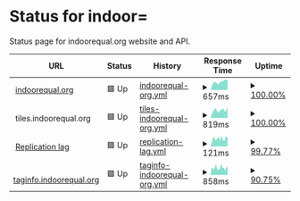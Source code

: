 # Status for indoor=

Status page for indoorequal.org website and API.

<!--start: status pages-->
<!-- This summary is generated by Upptime (https://github.com/upptime/upptime) -->
<!-- Do not edit this manually, your changes will be overwritten -->
<!-- prettier-ignore -->
| URL | Status | History | Response Time | Uptime |
| --- | ------ | ------- | ------------- | ------ |
| <img alt="" src="https://icons.duckduckgo.com/ip3/indoorequal.org.ico" height="13"> [indoorequal.org](https://indoorequal.org) | 🟩 Up | [indoorequal-org.yml](https://github.com/indoorequal/status/commits/HEAD/history/indoorequal-org.yml) | <details><summary><img alt="Response time graph" src="./graphs/indoorequal-org/response-time-week.png" height="20"> 657ms</summary><br><a href="https://status.indoorequal.org/history/indoorequal-org"><img alt="Response time 601" src="https://img.shields.io/endpoint?url=https%3A%2F%2Fraw.githubusercontent.com%2Findoorequal%2Fstatus%2FHEAD%2Fapi%2Findoorequal-org%2Fresponse-time.json"></a><br><a href="https://status.indoorequal.org/history/indoorequal-org"><img alt="24-hour response time 801" src="https://img.shields.io/endpoint?url=https%3A%2F%2Fraw.githubusercontent.com%2Findoorequal%2Fstatus%2FHEAD%2Fapi%2Findoorequal-org%2Fresponse-time-day.json"></a><br><a href="https://status.indoorequal.org/history/indoorequal-org"><img alt="7-day response time 657" src="https://img.shields.io/endpoint?url=https%3A%2F%2Fraw.githubusercontent.com%2Findoorequal%2Fstatus%2FHEAD%2Fapi%2Findoorequal-org%2Fresponse-time-week.json"></a><br><a href="https://status.indoorequal.org/history/indoorequal-org"><img alt="30-day response time 654" src="https://img.shields.io/endpoint?url=https%3A%2F%2Fraw.githubusercontent.com%2Findoorequal%2Fstatus%2FHEAD%2Fapi%2Findoorequal-org%2Fresponse-time-month.json"></a><br><a href="https://status.indoorequal.org/history/indoorequal-org"><img alt="1-year response time 608" src="https://img.shields.io/endpoint?url=https%3A%2F%2Fraw.githubusercontent.com%2Findoorequal%2Fstatus%2FHEAD%2Fapi%2Findoorequal-org%2Fresponse-time-year.json"></a></details> | <details><summary><a href="https://status.indoorequal.org/history/indoorequal-org">100.00%</a></summary><a href="https://status.indoorequal.org/history/indoorequal-org"><img alt="All-time uptime 99.98%" src="https://img.shields.io/endpoint?url=https%3A%2F%2Fraw.githubusercontent.com%2Findoorequal%2Fstatus%2FHEAD%2Fapi%2Findoorequal-org%2Fuptime.json"></a><br><a href="https://status.indoorequal.org/history/indoorequal-org"><img alt="24-hour uptime 100.00%" src="https://img.shields.io/endpoint?url=https%3A%2F%2Fraw.githubusercontent.com%2Findoorequal%2Fstatus%2FHEAD%2Fapi%2Findoorequal-org%2Fuptime-day.json"></a><br><a href="https://status.indoorequal.org/history/indoorequal-org"><img alt="7-day uptime 100.00%" src="https://img.shields.io/endpoint?url=https%3A%2F%2Fraw.githubusercontent.com%2Findoorequal%2Fstatus%2FHEAD%2Fapi%2Findoorequal-org%2Fuptime-week.json"></a><br><a href="https://status.indoorequal.org/history/indoorequal-org"><img alt="30-day uptime 100.00%" src="https://img.shields.io/endpoint?url=https%3A%2F%2Fraw.githubusercontent.com%2Findoorequal%2Fstatus%2FHEAD%2Fapi%2Findoorequal-org%2Fuptime-month.json"></a><br><a href="https://status.indoorequal.org/history/indoorequal-org"><img alt="1-year uptime 100.00%" src="https://img.shields.io/endpoint?url=https%3A%2F%2Fraw.githubusercontent.com%2Findoorequal%2Fstatus%2FHEAD%2Fapi%2Findoorequal-org%2Fuptime-year.json"></a></details>
| <img alt="" src="https://icons.duckduckgo.com/ip3/tiles.indoorequal.org.ico" height="13"> tiles.indoorequal.org | 🟩 Up | [tiles-indoorequal-org.yml](https://github.com/indoorequal/status/commits/HEAD/history/tiles-indoorequal-org.yml) | <details><summary><img alt="Response time graph" src="./graphs/tiles-indoorequal-org/response-time-week.png" height="20"> 819ms</summary><br><a href="https://status.indoorequal.org/history/tiles-indoorequal-org"><img alt="Response time 693" src="https://img.shields.io/endpoint?url=https%3A%2F%2Fraw.githubusercontent.com%2Findoorequal%2Fstatus%2FHEAD%2Fapi%2Ftiles-indoorequal-org%2Fresponse-time.json"></a><br><a href="https://status.indoorequal.org/history/tiles-indoorequal-org"><img alt="24-hour response time 1056" src="https://img.shields.io/endpoint?url=https%3A%2F%2Fraw.githubusercontent.com%2Findoorequal%2Fstatus%2FHEAD%2Fapi%2Ftiles-indoorequal-org%2Fresponse-time-day.json"></a><br><a href="https://status.indoorequal.org/history/tiles-indoorequal-org"><img alt="7-day response time 819" src="https://img.shields.io/endpoint?url=https%3A%2F%2Fraw.githubusercontent.com%2Findoorequal%2Fstatus%2FHEAD%2Fapi%2Ftiles-indoorequal-org%2Fresponse-time-week.json"></a><br><a href="https://status.indoorequal.org/history/tiles-indoorequal-org"><img alt="30-day response time 741" src="https://img.shields.io/endpoint?url=https%3A%2F%2Fraw.githubusercontent.com%2Findoorequal%2Fstatus%2FHEAD%2Fapi%2Ftiles-indoorequal-org%2Fresponse-time-month.json"></a><br><a href="https://status.indoorequal.org/history/tiles-indoorequal-org"><img alt="1-year response time 697" src="https://img.shields.io/endpoint?url=https%3A%2F%2Fraw.githubusercontent.com%2Findoorequal%2Fstatus%2FHEAD%2Fapi%2Ftiles-indoorequal-org%2Fresponse-time-year.json"></a></details> | <details><summary><a href="https://status.indoorequal.org/history/tiles-indoorequal-org">100.00%</a></summary><a href="https://status.indoorequal.org/history/tiles-indoorequal-org"><img alt="All-time uptime 99.98%" src="https://img.shields.io/endpoint?url=https%3A%2F%2Fraw.githubusercontent.com%2Findoorequal%2Fstatus%2FHEAD%2Fapi%2Ftiles-indoorequal-org%2Fuptime.json"></a><br><a href="https://status.indoorequal.org/history/tiles-indoorequal-org"><img alt="24-hour uptime 100.00%" src="https://img.shields.io/endpoint?url=https%3A%2F%2Fraw.githubusercontent.com%2Findoorequal%2Fstatus%2FHEAD%2Fapi%2Ftiles-indoorequal-org%2Fuptime-day.json"></a><br><a href="https://status.indoorequal.org/history/tiles-indoorequal-org"><img alt="7-day uptime 100.00%" src="https://img.shields.io/endpoint?url=https%3A%2F%2Fraw.githubusercontent.com%2Findoorequal%2Fstatus%2FHEAD%2Fapi%2Ftiles-indoorequal-org%2Fuptime-week.json"></a><br><a href="https://status.indoorequal.org/history/tiles-indoorequal-org"><img alt="30-day uptime 100.00%" src="https://img.shields.io/endpoint?url=https%3A%2F%2Fraw.githubusercontent.com%2Findoorequal%2Fstatus%2FHEAD%2Fapi%2Ftiles-indoorequal-org%2Fuptime-month.json"></a><br><a href="https://status.indoorequal.org/history/tiles-indoorequal-org"><img alt="1-year uptime 100.00%" src="https://img.shields.io/endpoint?url=https%3A%2F%2Fraw.githubusercontent.com%2Findoorequal%2Fstatus%2FHEAD%2Fapi%2Ftiles-indoorequal-org%2Fuptime-year.json"></a></details>
| <img alt="" src="https://icons.duckduckgo.com/ip3/tiles.indoorequal.org.ico" height="13"> [Replication lag](https://tiles.indoorequal.org/replicationstatus) | 🟩 Up | [replication-lag.yml](https://github.com/indoorequal/status/commits/HEAD/history/replication-lag.yml) | <details><summary><img alt="Response time graph" src="./graphs/replication-lag/response-time-week.png" height="20"> 121ms</summary><br><a href="https://status.indoorequal.org/history/replication-lag"><img alt="Response time 122" src="https://img.shields.io/endpoint?url=https%3A%2F%2Fraw.githubusercontent.com%2Findoorequal%2Fstatus%2FHEAD%2Fapi%2Freplication-lag%2Fresponse-time.json"></a><br><a href="https://status.indoorequal.org/history/replication-lag"><img alt="24-hour response time 134" src="https://img.shields.io/endpoint?url=https%3A%2F%2Fraw.githubusercontent.com%2Findoorequal%2Fstatus%2FHEAD%2Fapi%2Freplication-lag%2Fresponse-time-day.json"></a><br><a href="https://status.indoorequal.org/history/replication-lag"><img alt="7-day response time 121" src="https://img.shields.io/endpoint?url=https%3A%2F%2Fraw.githubusercontent.com%2Findoorequal%2Fstatus%2FHEAD%2Fapi%2Freplication-lag%2Fresponse-time-week.json"></a><br><a href="https://status.indoorequal.org/history/replication-lag"><img alt="30-day response time 123" src="https://img.shields.io/endpoint?url=https%3A%2F%2Fraw.githubusercontent.com%2Findoorequal%2Fstatus%2FHEAD%2Fapi%2Freplication-lag%2Fresponse-time-month.json"></a><br><a href="https://status.indoorequal.org/history/replication-lag"><img alt="1-year response time 123" src="https://img.shields.io/endpoint?url=https%3A%2F%2Fraw.githubusercontent.com%2Findoorequal%2Fstatus%2FHEAD%2Fapi%2Freplication-lag%2Fresponse-time-year.json"></a></details> | <details><summary><a href="https://status.indoorequal.org/history/replication-lag">99.77%</a></summary><a href="https://status.indoorequal.org/history/replication-lag"><img alt="All-time uptime 99.34%" src="https://img.shields.io/endpoint?url=https%3A%2F%2Fraw.githubusercontent.com%2Findoorequal%2Fstatus%2FHEAD%2Fapi%2Freplication-lag%2Fuptime.json"></a><br><a href="https://status.indoorequal.org/history/replication-lag"><img alt="24-hour uptime 100.00%" src="https://img.shields.io/endpoint?url=https%3A%2F%2Fraw.githubusercontent.com%2Findoorequal%2Fstatus%2FHEAD%2Fapi%2Freplication-lag%2Fuptime-day.json"></a><br><a href="https://status.indoorequal.org/history/replication-lag"><img alt="7-day uptime 99.77%" src="https://img.shields.io/endpoint?url=https%3A%2F%2Fraw.githubusercontent.com%2Findoorequal%2Fstatus%2FHEAD%2Fapi%2Freplication-lag%2Fuptime-week.json"></a><br><a href="https://status.indoorequal.org/history/replication-lag"><img alt="30-day uptime 99.29%" src="https://img.shields.io/endpoint?url=https%3A%2F%2Fraw.githubusercontent.com%2Findoorequal%2Fstatus%2FHEAD%2Fapi%2Freplication-lag%2Fuptime-month.json"></a><br><a href="https://status.indoorequal.org/history/replication-lag"><img alt="1-year uptime 99.67%" src="https://img.shields.io/endpoint?url=https%3A%2F%2Fraw.githubusercontent.com%2Findoorequal%2Fstatus%2FHEAD%2Fapi%2Freplication-lag%2Fuptime-year.json"></a></details>
| <img alt="" src="https://icons.duckduckgo.com/ip3/taginfo.indoorequal.org.ico" height="13"> [taginfo.indoorequal.org](https://taginfo.indoorequal.org/) | 🟩 Up | [taginfo-indoorequal-org.yml](https://github.com/indoorequal/status/commits/HEAD/history/taginfo-indoorequal-org.yml) | <details><summary><img alt="Response time graph" src="./graphs/taginfo-indoorequal-org/response-time-week.png" height="20"> 858ms</summary><br><a href="https://status.indoorequal.org/history/taginfo-indoorequal-org"><img alt="Response time 784" src="https://img.shields.io/endpoint?url=https%3A%2F%2Fraw.githubusercontent.com%2Findoorequal%2Fstatus%2FHEAD%2Fapi%2Ftaginfo-indoorequal-org%2Fresponse-time.json"></a><br><a href="https://status.indoorequal.org/history/taginfo-indoorequal-org"><img alt="24-hour response time 814" src="https://img.shields.io/endpoint?url=https%3A%2F%2Fraw.githubusercontent.com%2Findoorequal%2Fstatus%2FHEAD%2Fapi%2Ftaginfo-indoorequal-org%2Fresponse-time-day.json"></a><br><a href="https://status.indoorequal.org/history/taginfo-indoorequal-org"><img alt="7-day response time 858" src="https://img.shields.io/endpoint?url=https%3A%2F%2Fraw.githubusercontent.com%2Findoorequal%2Fstatus%2FHEAD%2Fapi%2Ftaginfo-indoorequal-org%2Fresponse-time-week.json"></a><br><a href="https://status.indoorequal.org/history/taginfo-indoorequal-org"><img alt="30-day response time 823" src="https://img.shields.io/endpoint?url=https%3A%2F%2Fraw.githubusercontent.com%2Findoorequal%2Fstatus%2FHEAD%2Fapi%2Ftaginfo-indoorequal-org%2Fresponse-time-month.json"></a><br><a href="https://status.indoorequal.org/history/taginfo-indoorequal-org"><img alt="1-year response time 778" src="https://img.shields.io/endpoint?url=https%3A%2F%2Fraw.githubusercontent.com%2Findoorequal%2Fstatus%2FHEAD%2Fapi%2Ftaginfo-indoorequal-org%2Fresponse-time-year.json"></a></details> | <details><summary><a href="https://status.indoorequal.org/history/taginfo-indoorequal-org">90.75%</a></summary><a href="https://status.indoorequal.org/history/taginfo-indoorequal-org"><img alt="All-time uptime 95.91%" src="https://img.shields.io/endpoint?url=https%3A%2F%2Fraw.githubusercontent.com%2Findoorequal%2Fstatus%2FHEAD%2Fapi%2Ftaginfo-indoorequal-org%2Fuptime.json"></a><br><a href="https://status.indoorequal.org/history/taginfo-indoorequal-org"><img alt="24-hour uptime 78.33%" src="https://img.shields.io/endpoint?url=https%3A%2F%2Fraw.githubusercontent.com%2Findoorequal%2Fstatus%2FHEAD%2Fapi%2Ftaginfo-indoorequal-org%2Fuptime-day.json"></a><br><a href="https://status.indoorequal.org/history/taginfo-indoorequal-org"><img alt="7-day uptime 90.75%" src="https://img.shields.io/endpoint?url=https%3A%2F%2Fraw.githubusercontent.com%2Findoorequal%2Fstatus%2FHEAD%2Fapi%2Ftaginfo-indoorequal-org%2Fuptime-week.json"></a><br><a href="https://status.indoorequal.org/history/taginfo-indoorequal-org"><img alt="30-day uptime 86.41%" src="https://img.shields.io/endpoint?url=https%3A%2F%2Fraw.githubusercontent.com%2Findoorequal%2Fstatus%2FHEAD%2Fapi%2Ftaginfo-indoorequal-org%2Fuptime-month.json"></a><br><a href="https://status.indoorequal.org/history/taginfo-indoorequal-org"><img alt="1-year uptime 91.71%" src="https://img.shields.io/endpoint?url=https%3A%2F%2Fraw.githubusercontent.com%2Findoorequal%2Fstatus%2FHEAD%2Fapi%2Ftaginfo-indoorequal-org%2Fuptime-year.json"></a></details>

<!--end: status pages-->
